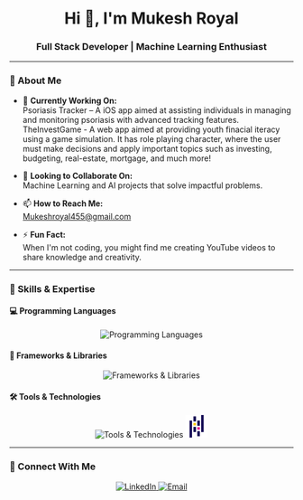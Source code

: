 <h1 align="center">Hi 👋, I'm Mukesh Royal</h1>
<h3 align="center">Full Stack Developer | Machine Learning Enthusiast</h3>

---

### 🌟 About Me  

- 🔭 **Currently Working On:**  
  Psoriasis Tracker – A iOS app aimed at assisting individuals in managing and monitoring psoriasis with advanced tracking features.
  TheInvestGame - A web app aimed at providing youth finacial iteracy using a game simulation. It has role playing character, where the user must make decisions and apply important topics such as investing, budgeting, real-estate, mortgage, and much more!

- 👯 **Looking to Collaborate On:**  
  Machine Learning and AI projects that solve impactful problems.

- 📫 **How to Reach Me:**  
  [Mukeshroyal455@gmail.com](mailto:Mukeshroyal455@gmail.com)

- ⚡ **Fun Fact:**  
  When I'm not coding, you might find me creating YouTube videos to share knowledge and creativity.

---

### 🚀 Skills & Expertise  

#### 💻 Programming Languages  
<p align="center">
  <img src="https://skillicons.dev/icons?i=python,js,html,css" alt="Programming Languages" />
</p>

#### 🔧 Frameworks & Libraries  
<p align="center">
  <img src="https://skillicons.dev/icons?i=react,angular,nodejs,django,nestjs" alt="Frameworks & Libraries" />
</p>

#### 🛠️ Tools & Technologies  
<p align="center">
  <img src="https://skillicons.dev/icons?i=firebase,blender,tailwind" alt="Tools & Technologies" />
  <img src="https://raw.githubusercontent.com/devicons/devicon/master/icons/pandas/pandas-original.svg" alt="pandas" width="40" height="40" />
</p>


---

### 🤝 Connect With Me  
<p align="center">
  <a href="https://linkedin.com/in/mukeshroyal" target="_blank">
    <img src="https://img.shields.io/badge/LinkedIn-0077B5?style=for-the-badge&logo=linkedin&logoColor=white" alt="LinkedIn" />
  </a>
  
  <a href="mailto:Mukeshroyal455@gmail.com">
    <img src="https://img.shields.io/badge/Email-D14836?style=for-the-badge&logo=gmail&logoColor=white" alt="Email" />
  </a>
</p>
